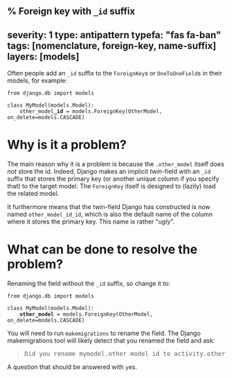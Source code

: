 % Foreign key with `_id` suffix
---
severity: 1
type: antipattern
typefa: "fas fa-ban"
tags: [nomenclature, foreign-key, name-suffix]
layers: [models]
---

Often people add an `_id` suffix to the `ForeignKey`s or `OneToOneField`s in
their models, for example:

<pre class="python"><code>from django.db import models

class MyModel(models.Model):
    other_model<b>_id</b> = models.ForeignKey(OtherModel, on_delete=models.CASCADE)</code></pre>

# Why is it a problem?

The main reason why it is a problem is because the `.other_model` itself does
*not* store the id. Indeed, Django makes an implicit *twin*-field with an `_id`
suffix that stores the primary key (or another unique column if you specify
that) to the target model. The `ForeignKey` itself is designed to (lazily) load
the related model.

It furthermore means that the twin-field Django has constructed is now named
`other_model_id_id`, which is also the default name of the column where it
stores the primary key. This name is rather "*ugly*".

# What can be done to resolve the problem?

Renaming the field without the `_id` suffix, so change it to:

<pre class="python"><code>from django.db import models

class MyModel(models.Model):
    <b>other_model</b> = models.ForeignKey(OtherModel, on_delete=models.CASCADE)</code></pre>

You will need to run `makemigrations` to rename the field. The Django
makemigrations tool will likely detect that you renamed the field and ask:

> <pre class="none">Did you rename mymodel.other_model_id to activity.other_model (a ForeignKey)? [y/N]</pre>

A question that should be answered with `y`es.
